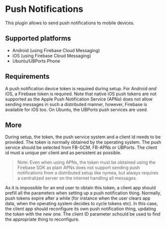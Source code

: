 # Push Notifications

This plugin allows to send push notifications to mobile devices.

## Supported platforms

* Android (using Firebase Cloud Messaging)
* iOS (using Firebase Cloud Messaging)
* Ubuntu/UBPorts Phone

## Requirements

A push notification device token is required during setup. For Android *and* iOS, a Firebase
token is required. Note that native iOS push tokens are not supported as the Apple Push Notification
Service (APNs) does not allow sending messages in such a distributed manner, however, Firebase is available
for iOS too. On Ubuntu, the UBPorts push services are used.

## More

During setup, the token, the push service system and a client id needs to be provided. The token is normally
obtained by the operating system. The push service should be selected from FB-GCM, FB-APNs or UBPorts. The client id
must a unique per client and as persistent as possible.

> Note: Even when using APNs, the token must be obtained using the Firebase SDK as plain APNs does not support sending push notifications from a distributed setup like nymea, but always requires a centralized server on the internet handling all messages.


As it is impossible for an end user to obtain this token, a client app should prefill all the parameters
when setting up a push notification thing. Normally, push tokens expire after a while (for instance when
the user clears app data, when the operating system decides to cycle tokens etc). In this case, the client
app should reconfigure its own push notification thing, updating the token with the new one. The client ID
parameter schould be used to find the appropriate thing to reconfigure.
